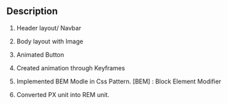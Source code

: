 ## Description

1. Header layout/ Navbar
2. Body layout with Image 
3. Animated Button
4. Created animation through Keyframes
5. Implemented BEM Modle in Css Pattern.
[BEM] : Block Element Modifier

6. Converted PX unit into REM unit.